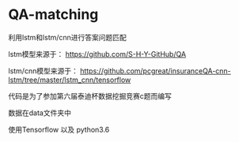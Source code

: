 # QA-matching
利用lstm和lstm/cnn进行答案问题匹配

lstm模型来源于：
https://github.com/S-H-Y-GitHub/QA

lstm/cnn模型来源于：
https://github.com/pcgreat/insuranceQA-cnn-lstm/tree/master/lstm_cnn/tensorflow

代码是为了参加第六届泰迪杯数据挖掘竞赛c题而编写

数据在data文件夹中

使用Tensorflow 以及 python3.6

